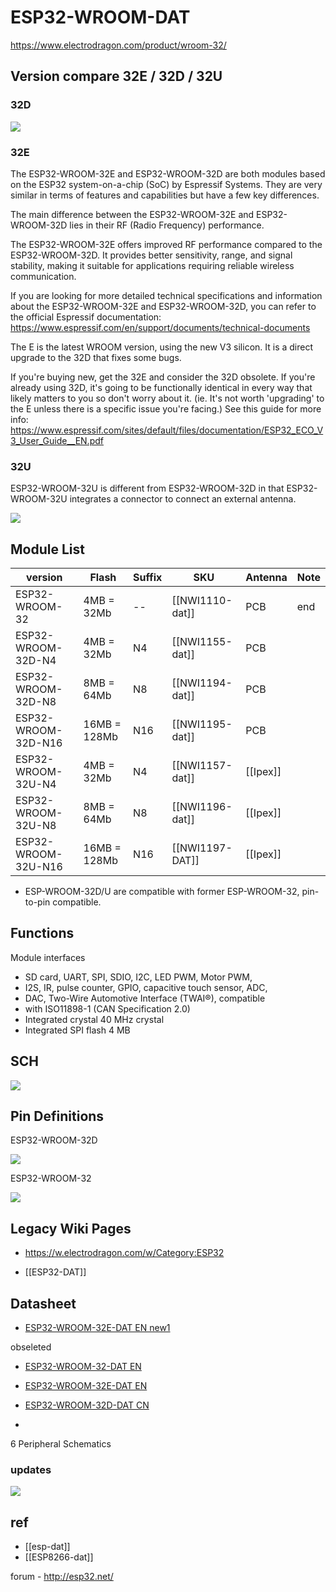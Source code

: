 

# ESP32-WROOM-DAT


https://www.electrodragon.com/product/wroom-32/

## Version compare 32E / 32D / 32U

### 32D 

![](2024-01-09-14-50-52.png)

### 32E 
The ESP32-WROOM-32E and ESP32-WROOM-32D are both modules based on the ESP32 system-on-a-chip (SoC) by Espressif Systems. They are very similar in terms of features and capabilities but have a few key differences.

The main difference between the ESP32-WROOM-32E and ESP32-WROOM-32D lies in their RF (Radio Frequency) performance.

The ESP32-WROOM-32E offers improved RF performance compared to the ESP32-WROOM-32D. It provides better sensitivity, range, and signal stability, making it suitable for applications requiring reliable wireless communication.

If you are looking for more detailed technical specifications and information about the ESP32-WROOM-32E and ESP32-WROOM-32D, you can refer to the official Espressif documentation:
https://www.espressif.com/en/support/documents/technical-documents

The E is the latest WROOM version, using the new V3 silicon. It is a direct upgrade to the 32D that fixes some bugs.

If you're buying new, get the 32E and consider the 32D obsolete. If you're already using 32D, it's going to be functionally identical in every way that likely matters to you so don't worry about it. (ie. It's not worth 'upgrading' to the E unless there is a specific issue you're facing.) See this guide for more info: https://www.espressif.com/sites/default/files/documentation/ESP32_ECO_V3_User_Guide__EN.pdf




### 32U 
ESP32-WROOM-32U is different from ESP32-WROOM-32D in that ESP32-WROOM-32U integrates a connector to connect an external antenna. 


![](2024-01-09-14-49-16.png)


## Module List 

| version             | Flash        | Suffix | SKU             | Antenna  | Note |
| ------------------- | ------------ | ------ | --------------- | -------- | ---- |
| ESP32-WROOM-32      | 4MB = 32Mb   | --     | [[NWI1110-dat]] | PCB      | end  |
| ESP32-WROOM-32D-N4  | 4MB = 32Mb   | N4     | [[NWI1155-dat]] | PCB      |      |
| ESP32-WROOM-32D-N8  | 8MB = 64Mb   | N8     | [[NWI1194-dat]] | PCB      |      |
| ESP32-WROOM-32D-N16 | 16MB = 128Mb | N16    | [[NWI1195-dat]] | PCB      |      |
| ESP32-WROOM-32U-N4  | 4MB = 32Mb   | N4     | [[NWI1157-dat]] | [[Ipex]] |      |
| ESP32-WROOM-32U-N8  | 8MB = 64Mb   | N8     | [[NWI1196-dat]] | [[Ipex]] |      |
| ESP32-WROOM-32U-N16 | 16MB = 128Mb | N16    | [[NWI1197-DAT]] | [[Ipex]] |      |

- ESP-WROOM-32D/U are compatible with former ESP-WROOM-32, pin-to-pin compatible.




## Functions 

Module interfaces
- SD card, UART, SPI, SDIO, I2C, LED PWM, Motor PWM,
- I2S, IR, pulse counter, GPIO, capacitive touch sensor, ADC,
- DAC, Two-Wire Automotive Interface (TWAI®), compatible
- with ISO11898-1 (CAN Specification 2.0)
- Integrated crystal 40 MHz crystal
- Integrated SPI flash 4 MB



## SCH

![](14-36-18-09-08-2023.png)

## Pin Definitions 

ESP32-WROOM-32D

![](2023-09-26-15-11-35.png)

ESP32-WROOM-32

![](2023-10-25-16-50-18.png)

## Legacy Wiki Pages 

- https://w.electrodragon.com/w/Category:ESP32


- [[ESP32-DAT]]

## Datasheet 

- [ESP32-WROOM-32E-DAT EN new1](https://www.espressif.com.cn/sites/default/files/documentation/esp32-wroom-32e_esp32-wroom-32ue_datasheet_en.pdf)

obseleted 
- [ESP32-WROOM-32-DAT EN](https://www.espressif.com.cn/sites/default/files/documentation/esp32-wroom-32_datasheet_en.pdf)

- [ESP32-WROOM-32E-DAT EN](https://www.espressif.com/sites/default/files/documentation/esp32-wroom-32e_esp32-wroom-32ue_datasheet_en.pdf)

- [ESP32-WROOM-32D-DAT CN](https://www.espressif.com/sites/default/files/documentation/esp32-wroom-32d_esp32-wroom-32u_datasheet_cn.pdf)
- 
6 Peripheral Schematics

### updates 

![](11-27-01-08-02-2023.png)





## ref 

- [[esp-dat]]
- [[ESP8266-dat]]


forum - http://esp32.net/

